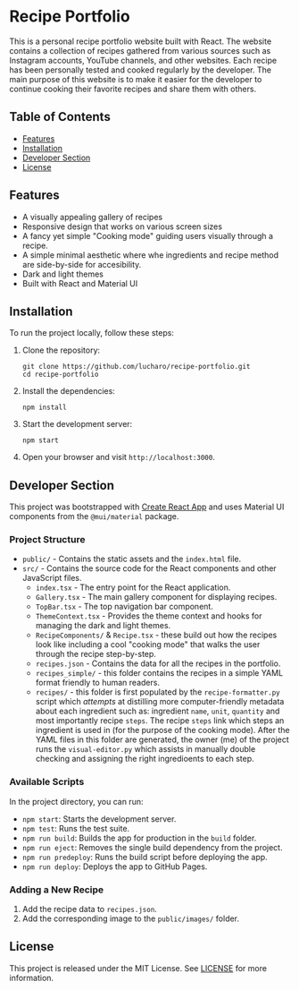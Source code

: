 # Recipe Portfolio

This is a personal recipe portfolio website built with React. The website contains a collection of recipes gathered from various sources such as Instagram accounts, YouTube channels, and other websites. Each recipe has been personally tested and cooked regularly by the developer. The main purpose of this website is to make it easier for the developer to continue cooking their favorite recipes and share them with others.

## Table of Contents

- [Features](#features)
- [Installation](#installation)
- [Developer Section](#developer-section)
- [License](#license)

## Features

- A visually appealing gallery of recipes
- Responsive design that works on various screen sizes
- A fancy yet simple "Cooking mode" guiding users visually through a recipe.
- A simple minimal aesthetic where whe ingredients and recipe method are side-by-side for accesibility.
- Dark and light themes
- Built with React and Material UI

## Installation

To run the project locally, follow these steps:

1. Clone the repository:

   ```
   git clone https://github.com/lucharo/recipe-portfolio.git
   cd recipe-portfolio
   ```

2. Install the dependencies:

   ```
   npm install
   ```

3. Start the development server:

   ```
   npm start
   ```

4. Open your browser and visit `http://localhost:3000`.

## Developer Section

This project was bootstrapped with [Create React App](https://github.com/facebook/create-react-app) and uses Material UI components from the `@mui/material` package.

### Project Structure

- `public/` - Contains the static assets and the `index.html` file.
- `src/` - Contains the source code for the React components and other JavaScript files.
  - `index.tsx` - The entry point for the React application.
  - `Gallery.tsx` - The main gallery component for displaying recipes.
  - `TopBar.tsx` - The top navigation bar component.
  - `ThemeContext.tsx` - Provides the theme context and hooks for managing the dark and light themes.
  - `RecipeComponents/` & `Recipe.tsx` - these build out how the recipes look like including a cool "cooking mode" that walks the user through the recipe step-by-step.
  - `recipes.json` - Contains the data for all the recipes in the portfolio.
  - `recipes_simple/` - this folder contains the recipes in a simple YAML format friendly to human readers.
  - `recipes/` - this folder is first populated by the `recipe-formatter.py` script which _attempts_ at distilling more computer-friendly metadata about each ingredient such as: ingredient `name`, `unit`, `quantity` and most importantly recipe `steps`. The recipe `steps` link which steps an ingredient is used in (for the purpose of the cooking mode). After the YAML files in this folder are generated, the owner (me) of the project runs the `visual-editor.py` which assists in manually double checking and assigning the right ingredioents to each step.

### Available Scripts

In the project directory, you can run:

- `npm start`: Starts the development server.
- `npm test`: Runs the test suite.
- `npm run build`: Builds the app for production in the `build` folder.
- `npm run eject`: Removes the single build dependency from the project.
- `npm run predeploy`: Runs the build script before deploying the app.
- `npm run deploy`: Deploys the app to GitHub Pages.

### Adding a New Recipe

1. Add the recipe data to `recipes.json`.
2. Add the corresponding image to the `public/images/` folder.

## License

This project is released under the MIT License. See [LICENSE](./LICENSE) for more information.
